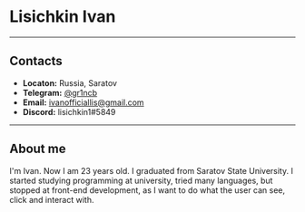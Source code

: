 # **Lisichkin Ivan**

***
## Contacts
- __Locaton:__ Russia, Saratov
- __Telegram:__ [@gr1ncb][1]
- __Email:__ <ivanofficiallis@gmail.com>
- __Discord:__ lisichkin1#5849

[1]: https://t.me/gr1ncb "Telegram"

***
## About me
I'm Ivan. Now I am 23 years old. I graduated from Saratov State University. I started studying programming at university, tried many languages, but stopped at front-end development, as I want to do what the user can see, click and interact with.

